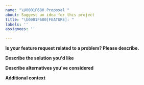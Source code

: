 ```yaml
---
name: "\U0001F680 Proposal "
about: Suggest an idea for this project
title: "\U0001F680[FEATURE]: "
labels: ''
assignees: ''

---
```


**Is your feature request related to a problem? Please describe.**

**Describe the solution you'd like**

**Describe alternatives you've considered**

**Additional context**
